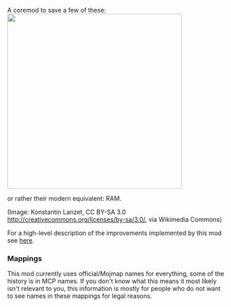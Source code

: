 A coremod to save a few of these:  
<img src="https://upload.wikimedia.org/wikipedia/commons/d/da/KL_CoreMemory.jpg" width="400"/>

or rather their modern equivalent: RAM.

(Image: Konstantin Lanzet, CC BY-SA 3.0 <http://creativecommons.org/licenses/by-sa/3.0/>, via Wikimedia Commons)

For a high-level description of the improvements implemented by this mod see [here](summary.md).

### Mappings

This mod currently uses official/Mojmap names for everything, some of the history is in MCP names. If you don't know
what this means it most likely isn't relevant to you, this information is mostly for people who do not want to see names
in these mappings for legal reasons.
